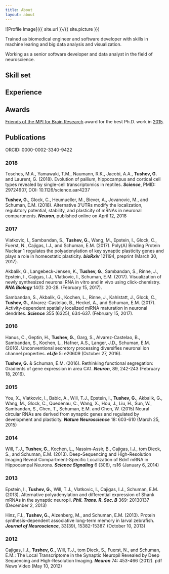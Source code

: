 ```yaml
---
title: About
layout: about
---
```

![Profile Image]({{ site.url }}/{{ site.picture }})

<p>Trained as biomedical engineer and software developer with skills in machine learing and big data analysis and visualization.</p>

<p>Working as a senior software developer and data analyst in the field of neuroscience. </p>

<h2>Skill set</h2>

<div id="chart_skills"></div>

<h2>Experience</h2>

<div id="chart_experience"></div>

## Awards

[Friends of the MPI for Brain Research](https://brain.mpg.de/services/become-a-friend/) award for the best Ph.D. work in [2015](https://brain.mpg.de/fileadmin/user_upload/images/Friends/Newsletter_2_2015.pdf).

<h2>Publications</h2>
ORCID::0000-0002-3340-9422

### 2018
Tosches, M.A., Yamawaki, T.M., Naumann, R.K., Jacobi, A.A., **Tushev, G.** and Laurent, G. (2018). Evolution of pallium, hippocampus and cortical cell types revealed by single-cell transcriptomics in reptiles. ***Science***,
PMID: 29724907, DOI: 10.1126/science.aar4237

**Tushev, G.**, Glock, C., Heumueller, M., Biever, A., Jovanovic, M., and Schuman, E.M. (2018). Alternative 3’UTRs modify the localization, regulatory potential, stability, and plasticity of mRNAs in neuronal compartments. ***Neuron***, published online on April 12, 2018

### 2017
Vlatkovic, I., Sambandan, S., **Tushev, G.**, Wang, M., Epstein, I., Glock, C., Fuerst, N., Cajigas, I.J., and Schuman, E.M. (2017). Poly(A) Binding Protein Nuclear 1 regulates the polyadenylation of key synaptic plasticity genes and plays a role in homeostatic plasticity. ***bioRxiv*** 121194, preprint (March 30, 2017).

Akbalik, G., Langebeck-Jensen, K., **Tushev, G.**, Sambandan, S., Rinne, J., Epstein, I., Cajigas, I.J., Vlatkovic, I., Schuman, E.M. (2017). Visualization of newly synthesized neuronal RNA in vitro and in vivo using click-chemistry. ***RNA Biology*** 14(1): 20-28. (February 15, 2017).

Sambandan, S., Akbalik, G., Kochen, L., Rinne, J., Kahlstatt, J., Glock, C., **Tushev, G.**, Alvarez-Castelao, B., Heckel, A., and Schuman, E.M. (2017). Activity-dependent spatially localized miRNA maturation in neuronal dendrites. ***Science*** 355 (6325), 634-637. (February 15, 2017).

### 2016
Hanus, C., Geptin, H., **Tushev, G.**, Garg, S., Alvarez-Castelao, B., Sambandan, S., Kochen, L., Hafner, A.S., Langer, J.D., Schuman, E.M. (2016). Unconventional secretory processing diversifies neuronal ion channel properties. ***eLife*** 5: e20609 (October 27, 2016).

**Tushev, G.** & Schuman, E.M. (2016). Rethinking functional segregation: Gradients of gene expression in area CA1. ***Neuron***, 89, 242-243 (February 18, 2016).

### 2015
You, X., Vlatkovic, I., Babic, A., Will, T.J., Epstein, I., **Tushev, G.**, Akbalik, G., Wang, M., Glock, C., Quedenau, C., Wang, X., Hou, J., Liu, H., Sun, W., Sambandan, S., Chen, T., Schuman, E.M. and Chen, W.  (2015) Neural circular RNAs are derived from synaptic genes and regulated by development and plasticity. ***Nature Neuroscience*** 18: 603-610 (March 25, 2015)

### 2014
Will, T.J., **Tushev, G.**, Kochen, L., Nassim-Assir, B., Cajigas, I.J., tom Dieck, S., and Schuman, E.M. (2013). Deep-Sequencing and High-Resolution Imaging Reveal Compartment-Specific Localization of Bdnf mRNA in Hippocampal Neurons. ***Science Signaling*** 6 (306), rs16 (January 6, 2014)

### 2013
Epstein, I., **Tushev, G.**, Will, T.J., Vlatkovic, I., Cajigas, I.J., Schuman, E.M. (2013). Alternative polyadenylation and differential expression of Shank mRNAs in the synaptic neuropil. ***Phil. Trans. R. Soc. B*** 369: 20130137 (December 2, 2013)

Hinz, F.I., **Tushev, G.**, Aizenberg, M., and Schuman, E.M. (2013). Protein synthesis-dependent associative long-term memory in larval zebrafish. ***Journal of Neuroscience***, 33(39), 15382-15387. (October 10, 2013)

### 2012
Cajigas, I.J., **Tushev, G.**, Will, T.J., tom Dieck, S., Fuerst, N., and Schuman, E.M.: The Local Transcriptome in the Synaptic Neuropil Revealed by Deep Sequencing and High-Resolution Imaging. ***Neuron*** 74: 453-466 (2012). pdf  News Video (May 10, 2012)
